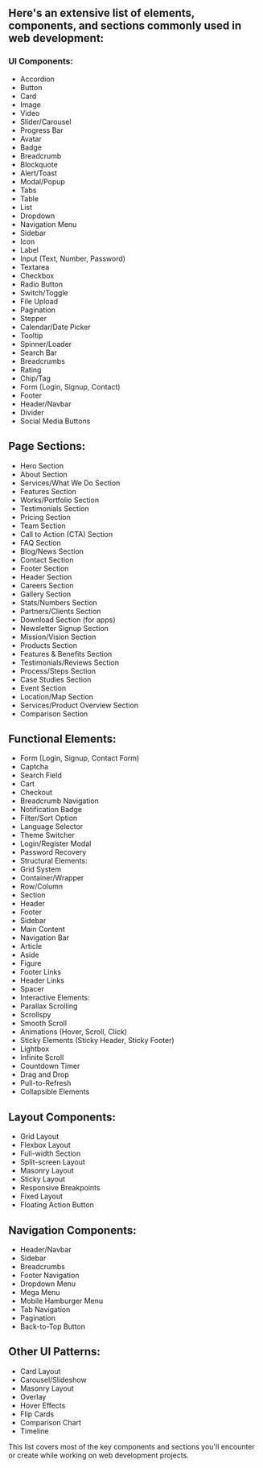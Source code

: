## Here's an extensive list of elements, components, and sections commonly used in web development:

### UI Components:

- Accordion
- Button
- Card
- Image
- Video
- Slider/Carousel
- Progress Bar
- Avatar
- Badge
- Breadcrumb
- Blockquote
- Alert/Toast
- Modal/Popup
- Tabs
- Table
- List
- Dropdown
- Navigation Menu
- Sidebar
- Icon
- Label
- Input (Text, Number, Password)
- Textarea
- Checkbox
- Radio Button
- Switch/Toggle
- File Upload
- Pagination
- Stepper
- Calendar/Date Picker
- Tooltip
- Spinner/Loader
- Search Bar
- Breadcrumbs
- Rating
- Chip/Tag
- Form (Login, Signup, Contact)
- Footer
- Header/Navbar
- Divider
- Social Media Buttons

## Page Sections:

- Hero Section
- About Section
- Services/What We Do Section
- Features Section
- Works/Portfolio Section
- Testimonials Section
- Pricing Section
- Team Section
- Call to Action (CTA) Section
- FAQ Section
- Blog/News Section
- Contact Section
- Footer Section
- Header Section
- Careers Section
- Gallery Section
- Stats/Numbers Section
- Partners/Clients Section
- Download Section (for apps)
- Newsletter Signup Section
- Mission/Vision Section
- Products Section
- Features & Benefits Section
- Testimonials/Reviews Section
- Process/Steps Section
- Case Studies Section
- Event Section
- Location/Map Section
- Services/Product Overview Section
- Comparison Section

## Functional Elements:

- Form (Login, Signup, Contact Form)
- Captcha
- Search Field
- Cart
- Checkout
- Breadcrumb Navigation
- Notification Badge
- Filter/Sort Option
- Language Selector
- Theme Switcher
- Login/Register Modal
- Password Recovery
- Structural Elements:
- Grid System
- Container/Wrapper
- Row/Column
- Section
- Header
- Footer
- Sidebar
- Main Content
- Navigation Bar
- Article
- Aside
- Figure
- Footer Links
- Header Links
- Spacer
- Interactive Elements:
- Parallax Scrolling
- Scrollspy
- Smooth Scroll
- Animations (Hover, Scroll, Click)
- Sticky Elements (Sticky Header, Sticky Footer)
- Lightbox
- Infinite Scroll
- Countdown Timer
- Drag and Drop
- Pull-to-Refresh
- Collapsible Elements

## Layout Components:

- Grid Layout
- Flexbox Layout
- Full-width Section
- Split-screen Layout
- Masonry Layout
- Sticky Layout
- Responsive Breakpoints
- Fixed Layout
- Floating Action Button

## Navigation Components:

- Header/Navbar
- Sidebar
- Breadcrumbs
- Footer Navigation
- Dropdown Menu
- Mega Menu
- Mobile Hamburger Menu
- Tab Navigation
- Pagination
- Back-to-Top Button

## Other UI Patterns:

- Card Layout
- Carousel/Slideshow
- Masonry Layout
- Overlay
- Hover Effects
- Flip Cards
- Comparison Chart
- Timeline

This list covers most of the key components and sections you'll encounter or create while working on web development projects.